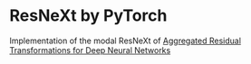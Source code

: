 # ResNeXt by PyTorch
Implementation of the modal ResNeXt of [Aggregated Residual Transformations for Deep Neural Networks](https://arxiv.org/pdf/1611.05431v2.pdf)
